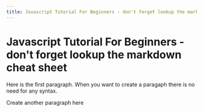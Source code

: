 ```yaml
---
title: Javascript Tutorial For Beginners - don't forget lookup the markdown cheat sheet
---
```



# Javascript Tutorial For Beginners - don't forget lookup the markdown cheat sheet

Here is the first paragraph. When you want to create a paragaph there is no need for any syntax.

Create another paragraph here
